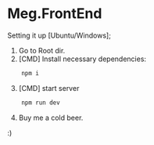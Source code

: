 # Meg.FrontEnd

Setting it up [Ubuntu/Windows];

1. Go to Root dir.
2. [CMD] Install necessary dependencies:
```bash 
    npm i
```
3. [CMD] start server
```bash
    npm run dev
```
4. Buy me a cold beer.


:)

